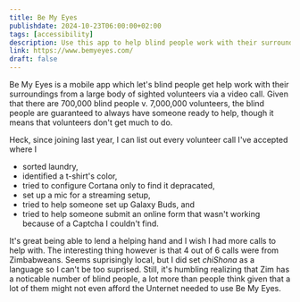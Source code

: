 ```yaml
---
title: Be My Eyes
publishdate: 2024-10-23T06:00:00+02:00
tags: [accessibility]
description: Use this app to help blind people work with their surroundings. There aren't many oppurtunities to volunteer but that's because there's a 10:1 ratio between volunteers and blind people.
link: https://www.bemyeyes.com/
draft: false
---
```


Be My Eyes is a mobile app which let's blind people get help work with their surroundings from a large body of sighted volunteers via a video call. Given that there are 700,000 blind people v. 7,000,000 volunteers, the blind people are guaranteed to always have someone ready to help, though it means that volunteers don't get much to do.

Heck, since joining last year, I can list out every volunteer call I've accepted where I

* sorted laundry,
* identified a t-shirt's color,
* tried to configure Cortana only to find it depracated,
* set up a mic for a streaming setup,
* tried to help someone set up Galaxy Buds, and
* tried to help someone submit an online form that wasn't working because of a Captcha I couldn't find.

It's great being able to lend a helping hand and I wish I had more calls to help with. The interesting thing however is that 4 out of 6 calls were from Zimbabweans. Seems suprisingly local, but I did set <i lang="sn">chiShona</i> as a language so I can't be too suprised. Still, it's humbling realizing that Zim has a noticable number of blind people, a lot more than people think given that a lot of them might not even afford the Unternet needed to use Be My Eyes.

